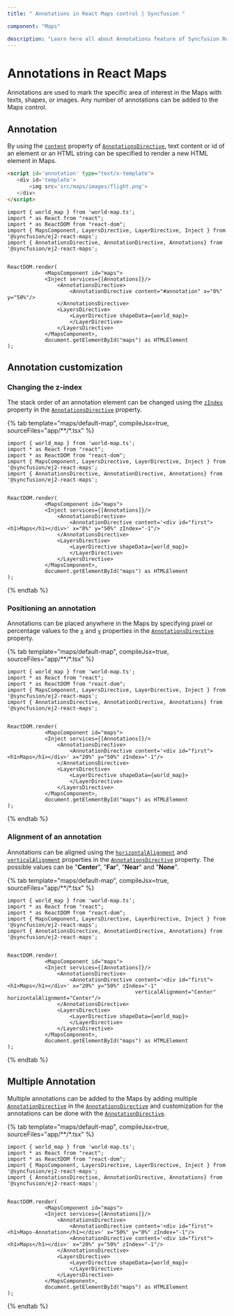 ```yaml
---
title: " Annotations in React Maps control | Syncfusion "

component: "Maps"

description: "Learn here all about Annotations feature of Syncfusion React Maps control and more."
---
```


# Annotations in React Maps

<!-- markdownlint-disable MD013 -->

Annotations are used to mark the specific area of interest in the Maps with texts, shapes, or images. Any number of annotations can be added to the Maps control.

## Annotation

By using the [`content`](../api/maps/annotationModel/#content) property of [`AnnotationsDirective`](../api/maps/annotationModel), text content or id of an element or an HTML string can be specified to render a new HTML element in Maps.

<!-- markdownlint-disable MD036 -->

 ```html
<script id='annotation' type="text/x-template">
    <div id='template'>
        <img src='src/maps/images/flight.png'>
    </div>
</script>

```

```tsx
import { world_map } from 'world-map.ts';
import * as React from "react";
import * as ReactDOM from "react-dom";
import { MapsComponent, LayersDirective, LayerDirective, Inject } from '@syncfusion/ej2-react-maps';
import { AnnotationsDirective, AnnotationDirective, Annotations} from '@syncfusion/ej2-react-maps';


ReactDOM.render(
            <MapsComponent id="maps">
            <Inject services={[Annotations]}/>
                <AnnotationsDirective>
                    <AnnotationDirective content="#annotation" x="0%" y="50%"/>
                </AnnotationsDirective>
                <LayersDirective>
                    <LayerDirective shapeData={world_map}>
                    </LayerDirective>
                </LayersDirective>
            </MapsComponent>,
            document.getElementById("maps") as HTMLElement
);
```

## Annotation customization

### Changing the z-index

The stack order of an annotation element can be changed using the [`zIndex`](../api/maps/annotationModel/#zindex) property in the [`AnnotationsDirective`](../api/maps/annotationModel) property.

{% tab template="maps/default-map", compileJsx=true, sourceFiles="app/**/*.tsx" %}

```tsx
import { world_map } from 'world-map.ts';
import * as React from "react";
import * as ReactDOM from "react-dom";
import { MapsComponent, LayersDirective, LayerDirective, Inject } from '@syncfusion/ej2-react-maps';
import { AnnotationsDirective, AnnotationDirective, Annotations} from '@syncfusion/ej2-react-maps';


ReactDOM.render(
            <MapsComponent id="maps">
            <Inject services={[Annotations]}/>
                <AnnotationsDirective>
                    <AnnotationDirective content='<div id="first"><h1>Maps</h1></div>' x="0%" y="50%" zIndex="-1"/>
                </AnnotationsDirective>
                <LayersDirective>
                    <LayerDirective shapeData={world_map}>
                    </LayerDirective>
                </LayersDirective>
            </MapsComponent>,
            document.getElementById("maps") as HTMLElement
);
```

{% endtab %}

<!-- markdownlint-disable MD036 -->

### Positioning an annotation

Annotations can be placed anywhere in the Maps by specifying pixel or percentage values to the [`x`](../api/maps/annotationModel/#x) and [`y`](../api/maps/annotationModel/#y) properties in the [`AnnotationsDirective`](../api/maps/annotationModel) property.

{% tab template="maps/default-map", compileJsx=true, sourceFiles="app/**/*.tsx" %}

```tsx
import { world_map } from 'world-map.ts';
import * as React from "react";
import * as ReactDOM from "react-dom";
import { MapsComponent, LayersDirective, LayerDirective, Inject } from '@syncfusion/ej2-react-maps';
import { AnnotationsDirective, AnnotationDirective, Annotations} from '@syncfusion/ej2-react-maps';


ReactDOM.render(
            <MapsComponent id="maps">
            <Inject services={[Annotations]}/>
                <AnnotationsDirective>
                    <AnnotationDirective content='<div id="first"><h1>Maps</h1></div>' x="20%" y="50%" zIndex="-1"/>
                </AnnotationsDirective>
                <LayersDirective>
                    <LayerDirective shapeData={world_map}>
                    </LayerDirective>
                </LayersDirective>
            </MapsComponent>,
            document.getElementById("maps") as HTMLElement
);
```

{% endtab %}

<!-- markdownlint-disable MD036 -->

### Alignment of an annotation

Annotations can be aligned using the [`horizontalAlignment`](../api/maps/annotationModel/#horizontalalignment) and [`verticalAlignment`](../api/maps/annotationModel/#verticalalignment) properties in the [`AnnotationsDirective`](../api/maps/annotationModel) property. The possible values can be "**Center**", "**Far**", "**Near**" and "**None**".

{% tab template="maps/default-map", compileJsx=true, sourceFiles="app/**/*.tsx" %}

```tsx
import { world_map } from 'world-map.ts';
import * as React from "react";
import * as ReactDOM from "react-dom";
import { MapsComponent, LayersDirective, LayerDirective, Inject } from '@syncfusion/ej2-react-maps';
import { AnnotationsDirective, AnnotationDirective, Annotations} from '@syncfusion/ej2-react-maps';


ReactDOM.render(
            <MapsComponent id="maps">
            <Inject services={[Annotations]}/>
                <AnnotationsDirective>
                    <AnnotationDirective content='<div id="first"><h1>Maps</h1></div>' x="20%" y="50%" zIndex="-1"
                                         verticalAlignment="Center" horizontalAlignment="Center"/>
                </AnnotationsDirective>
                <LayersDirective>
                    <LayerDirective shapeData={world_map}>
                    </LayerDirective>
                </LayersDirective>
            </MapsComponent>,
            document.getElementById("maps") as HTMLElement
);
```

{% endtab %}

## Multiple Annotation

Multiple annotations can be added to the Maps by adding multiple [`AnnotationDirective`](../api/maps/annotationModel) in the [`AnnotationsDirective`](../api/maps/#annotations) and customization for the annotations can be done with the [`AnnotationDirective`](../api/maps/annotationModel).

{% tab template="maps/default-map", compileJsx=true, sourceFiles="app/**/*.tsx" %}

```tsx
import { world_map } from 'world-map.ts';
import * as React from "react";
import * as ReactDOM from "react-dom";
import { MapsComponent, LayersDirective, LayerDirective, Inject } from '@syncfusion/ej2-react-maps';
import { AnnotationsDirective, AnnotationDirective, Annotations} from '@syncfusion/ej2-react-maps';


ReactDOM.render(
            <MapsComponent id="maps">
            <Inject services={[Annotations]}/>
                <AnnotationsDirective>
                    <AnnotationDirective content='<div id="first"><h1>Maps-Annotation</h1></div>' x="50%" y="0%" zIndex="-1"/>
                    <AnnotationDirective content='<div id="first"><h1>Maps</h1></div>' x="20%" y="50%" zIndex="-1"/>
                </AnnotationsDirective>
                <LayersDirective>
                    <LayerDirective shapeData={world_map}>
                    </LayerDirective>
                </LayersDirective>
            </MapsComponent>,
            document.getElementById("maps") as HTMLElement
);
```

{% endtab %}